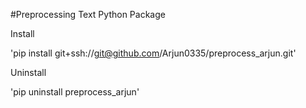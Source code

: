 #Preprocessing Text Python Package


Install

'pip install git+ssh://git@github.com/Arjun0335/preprocess_arjun.git'

Uninstall

'pip uninstall preprocess_arjun'
